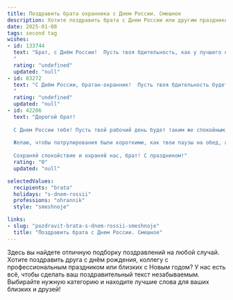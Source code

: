 ```yaml
---
title: Поздравить брата охранника с Днем России. Смешное
description: Хотите поздравить брата с Днем России или другим праздником? Наш ИИ создаст незабываемое поздравление, а вы обязательно выделитесь среди других.  
date: 2025-01-08
tags: second tag
wishes:
- id: 133744
  text: "Брат, с Днём России!  Пусть твоя бдительность, как у лучшего охранника страны,  предотвращает все попытки испортить нам праздник, даже если это всего лишь назойливый комар с шашлыком!  Чтобы зарплата была стабильной, как граница нашей Родины, а отпуск – долгим, как очередь за бесплатным шаурмой на Красной площади!
  "
  rating: "undefined"
  updated: "null"
- id: 83272
  text: "С Днём России, братан-охранник!  Пусть твоя бдительность будет незыблема, как гранит Кремлёвской стены, а чувство юмора — острее, чем твой самый острый взгляд!  Желаю тебе мирных смен, послушных граждан и чтобы единственное, что ты ловил сегодня, был праздничный салют (а не нарушителей)!
  "
  rating: "undefined"
  updated: "null"
- id: 42206
  text: "Дорогой брат!
  
  С Днем России тебя! Пусть твой рабочий день будет таким же спокойным, как охранник на посту, и пусть каждый гражданин, проходя мимо, чувствует себя в безопасности благодаря твоему зоркому окошку!
  
  Желаю, чтобы патрулирования были короткими, как твои паузы на обед, а улыбки прохожих – яркими, как флажки на празднике! Пусть в твоей жизни будет больше радости, чем в очереди на паспортном контроле, а проблем – меньше, чем у охранника на обороте!
  
  Сохраняй спокойствие и охраняй нас, брат! С праздником!"
  rating: "0"
  updated: "null"

selectedValues:
  recipients: "brata"
  holidays: "s-dnem-rossii"
  professions: "ohrannik"
  style: "smeshnoje"

links:
- slug: "pozdravit-brata-s-dnem-rossii-smeshnoje"
  title: "Поздравить брата с Днем России. Смешное"
---
```


Здесь вы найдете отличную подборку поздравлений на любой случай. 
Хотите поздравить друга с днём рождения, коллегу с профессиональным праздником или близких с Новым годом? У нас есть всё, чтобы сделать ваш поздравительный текст незабываемым. Выбирайте нужную категорию и находите лучшие слова для ваших близких и друзей!
